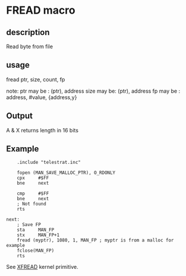 # FREAD macro

## description

Read byte from file

## usage

fread ptr, size, count, fp

note:
ptr may be : (ptr), address
size may be: (ptr), address
fp may be  : address, #value, {address,y}


## Output

A & X returns length in 16 bits

## Example

```ca65
    .include "telestrat.inc"

    fopen (MAN_SAVE_MALLOC_PTR), O_RDONLY
    cpx     #$FF
    bne     next

    cmp     #$FF
    bne     next
    ; Not found
    rts

next:
    ; Save FP
    sta     MAN_FP
    stx     MAN_FP+1
    fread (myptr), 1080, 1, MAN_FP ; myptr is from a malloc for example
    fclose(MAN_FP)
    rts
```

See [XFREAD](../../kernel/primitives/xfread) kernel primitive.
